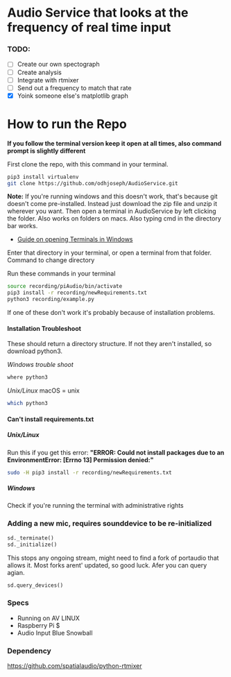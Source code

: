 # Audio Service that looks at the frequency of real time input

### TODO:

- [ ] Create our own spectograph
- [ ] Create analysis
- [ ] Integrate with rtmixer
- [ ] Send out a frequency to match that rate
- [X] Yoink someone else's matplotlib graph

# How to run the Repo
**If you follow the terminal version keep it open at all times, also command prompt is slightly different**

First clone the repo, with this command in your terminal.
```bash
pip3 install virtualenv 
git clone https://github.com/odhjoseph/AudioService.git
```
**Note:** If you're running windows and this doesn't work, that's because git doesn't come pre-installed. 
Instead just download the zip file and unzip it wherever you want. Then open a terminal in AudioService by left clicking the folder. Also works on folders on macs. Also typing cmd in the directory bar works.
- [Guide on opening Terminals in Windows](https://www.youtube.com/watch?v=bgSSJQolR0E)

Enter that directory in your terminal, or open a terminal from that folder.
Command to change directory

Run these commands in your terminal
```bash
source recording/piAudio/bin/activate 
pip3 install -r recording/newRequirements.txt 
python3 recording/example.py
```

If one of these don't work it's probably because of installation problems.

#### Installation Troubleshoot
These should return a directory structure. If not they aren't installed, so download python3.

*Windows trouble shoot*
```bash
where python3 
```
*Unix/Linux* macOS = unix 
```bash
which python3 
```

#### Can't install requirements.txt

##### Unix/Linux
Run this if you get this error:
 **"ERROR: Could not install packages due to an EnvironmentError: [Errno 13] Permission denied:"**
```bash
sudo -H pip3 install -r recording/newRequirements.txt 
```

##### Windows
Check if you're running the terminal with administrative rights 

### Adding a new mic, requires sounddevice to be re-initialized 
```python
sd._terminate()
sd._initialize()
```
This stops any ongoing stream, might need to find a fork of portaudio that allows it. Most forks arent' updated, so good luck. Afer you can query agian.

```python 
sd.query_devices()
```

### Specs 
- Running on AV LINUX
- Raspberry Pi $
- Audio Input Blue Snowball

### Dependency

https://github.com/spatialaudio/python-rtmixer

